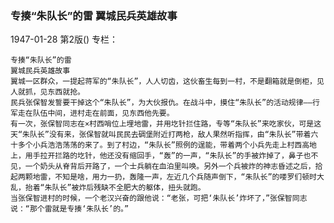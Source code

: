 ### 专揍“朱队长”的雷  翼城民兵英雄故事

1947-01-28
第2版()
专栏：

    专揍“朱队长”的雷
    翼城民兵英雄故事
    翼城一区群众，一提起蒋军的“朱队长”，人人切齿，这伙畜生每到一村，不是翻箱就是倒柜，见人就抓，见东西就抢。
    民兵张保智发誓要干掉这个“朱队长”，为大伙报仇。在战斗中，摸住“朱队长”的活动规律——行军走在队伍中间，进村走在前面，见东西他先要。
    有一次，张保智同志在×村西哨位上埋地雷，并用圪针拦住路，专等“朱队长”来吃家伙，可是这天“朱队长”没有来，张保智就叫民民去碉堡附近打两枪，敌人果然听指挥，由“朱队长”带着六十多个小兵浩浩荡荡的来了。到了村边，“朱队长”照例的逞能，带着两个小兵先走上村西高地上，用手拉开拦路的圪针，他还没有缩回手，“轰”的一声，“朱队长”的手被炸掉了，鼻子也不见，一个奶头从脊背后开路了，一个士兵躺在血泊里叫唤。另外一个兵被炸的神志昏述之后，拾起两颗地雷，不知是啥，用力一扔，轰隆一声，左近几个兵随声倒下，“朱队长”的喽罗们顿时大乱，抬着“朱队长”被炸后残缺不全肥大的躯体，扭头就跑。
    当张保智进村的时候，一个老汉兴奋的跟他说：“老张，可把‘朱队长’炸坏了，”张保智同志说：“那个雷就是专揍‘朱队长’的。”
